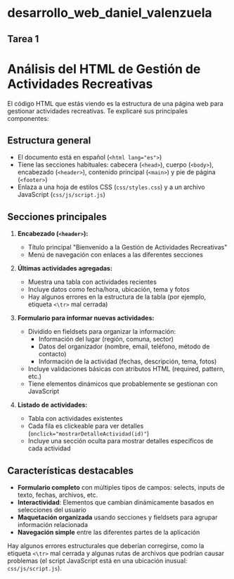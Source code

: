 # desarrollo_web_daniel_valenzuela

## Tarea 1

# Análisis del HTML de Gestión de Actividades Recreativas

El código HTML que estás viendo es la estructura de una página web para gestionar actividades recreativas. Te explicaré sus principales componentes:

## Estructura general

- El documento está en español (`<html lang="es">`)
- Tiene las secciones habituales: cabecera (`<head>`), cuerpo (`<body>`), encabezado (`<header>`), contenido principal (`<main>`) y pie de página (`<footer>`)
- Enlaza a una hoja de estilos CSS (`css/styles.css`) y a un archivo JavaScript (`css/js/script.js`)

## Secciones principales

1. **Encabezado (`<header>`):**
   - Título principal "Bienvenido a la Gestión de Actividades Recreativas"
   - Menú de navegación con enlaces a las diferentes secciones

2. **Últimas actividades agregadas:**
   - Muestra una tabla con actividades recientes
   - Incluye datos como fecha/hora, ubicación, tema y fotos
   - Hay algunos errores en la estructura de la tabla (por ejemplo, etiqueta `<\tr>` mal cerrada)

3. **Formulario para informar nuevas actividades:**
   - Dividido en fieldsets para organizar la información:
     - Información del lugar (región, comuna, sector)
     - Datos del organizador (nombre, email, teléfono, método de contacto)
     - Información de la actividad (fechas, descripción, tema, fotos)
   - Incluye validaciones básicas con atributos HTML (required, pattern, etc.)
   - Tiene elementos dinámicos que probablemente se gestionan con JavaScript

4. **Listado de actividades:**
   - Tabla con actividades existentes
   - Cada fila es clickeable para ver detalles (`onclick="mostrarDetalleActividad(id)"`)
   - Incluye una sección oculta para mostrar detalles específicos de cada actividad

## Características destacables

- **Formulario completo** con múltiples tipos de campos: selects, inputs de texto, fechas, archivos, etc.
- **Interactividad**: Elementos que cambian dinámicamente basados en selecciones del usuario
- **Maquetación organizada** usando secciones y fieldsets para agrupar información relacionada
- **Navegación simple** entre las diferentes partes de la aplicación

Hay algunos errores estructurales que deberían corregirse, como la etiqueta `<\tr>` mal cerrada y algunas rutas de archivos que podrían causar problemas (el script JavaScript está en una ubicación inusual: `css/js/script.js`).